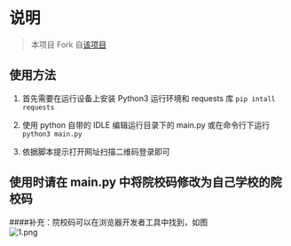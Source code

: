 # 说明

> 本项目 Fork 自[该项目](https://github.com/WeiYuanStudio/AutoWeiBan)

## 使用方法

1. 首先需要在运行设备上安装 Python3 运行环境和 requests 库
   `pip intall requests`

2. 使用 python 自带的 IDLE 编辑运行目录下的 main.py 或在命令行下运行
   `python3 main.py`

3. 依据脚本提示打开网址扫描二维码登录即可

## 使用时请在 main.py 中将院校码修改为自己学校的院校码

####补充：院校码可以在浏览器开发者工具中找到，如图  
![1.png](https://i.loli.net/2020/12/22/43JENwBjQIHiFqh.png)
